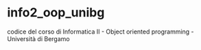 # info2_oop_unibg
codice del corso di Informatica II - Object oriented programming - Università di Bergamo

